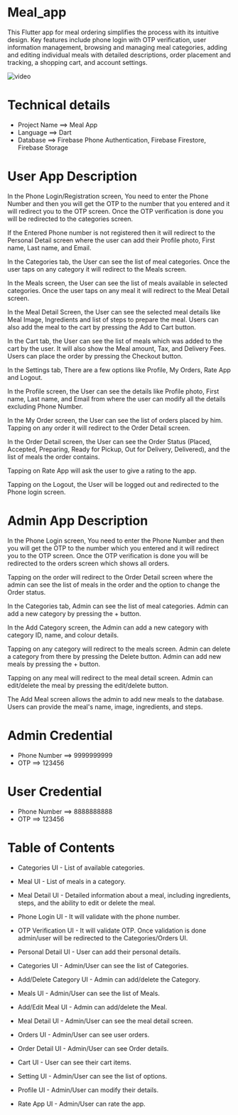 # Meal_app

This Flutter app for meal ordering simplifies the process with its intuitive design. Key features include phone login with OTP verification, user information management, browsing and managing meal categories, adding and editing individual meals with detailed descriptions, order placement and tracking, a shopping cart, and account settings.


![video](/Media/Flutter-Meal-App.gif)

# Technical details

- Project Name ==> Meal App
- Language   ==> Dart
- Database   ==> Firebase Phone Authentication, Firebase Firestore, Firebase Storage

# User App Description  

In the Phone Login/Registration screen, You need to enter the Phone Number and then you will get the OTP to the number that you entered and it will redirect you to the OTP screen. Once the OTP verification is done you will be redirected to the categories screen.

If the Entered Phone number is not registered then it will redirect to the Personal Detail screen where the user can add their Profile photo, First name, Last name, and Email.

In the Categories tab, the User can see the list of meal categories. Once the user taps on any category it will redirect to the Meals screen.

In the Meals screen, the User can see the list of meals available in selected categories. Once the user taps on any meal it will redirect to the Meal Detail screen.

In the Meal Detail Screen, the User can see the selected meal details like Meal Image, Ingredients and list of steps to prepare the meal. Users can also add the meal to the cart by pressing the Add to Cart button.

In the Cart tab, the User can see the list of meals which was added to the cart by the user. It will also show the Meal amount, Tax, and Delivery Fees. Users can place the order by pressing the Checkout button.

In the Settings tab, There are a few options like Profile, My Orders, Rate App and Logout.

In the Profile screen, the User can see the details like Profile photo, First name, Last name, and Email from where the user can modify all the details excluding Phone Number.

In the My Order screen, the User can see the list of orders placed by him. Tapping on any order it will redirect to the Order Detail screen.

In the Order Detail screen, the User can see the Order Status (Placed, Accepted, Preparing, Ready for Pickup, Out for Delivery, Delivered), and the list of meals the order contains.

Tapping on Rate App will ask the user to give a rating to the app.

Tapping on the Logout, the User will be logged out and redirected to the Phone login screen.

# Admin App Description 

In the Phone Login screen, You need to enter the Phone Number and then you will get the OTP to the number which you entered and it will redirect you to the OTP screen. Once the OTP verification is done you will be redirected to the orders screen which shows all orders.

Tapping on the order will redirect to the Order Detail screen where the admin can see the list of meals in the order and the option to change the Order status.

In the Categories tab, Admin can see the list of meal categories. Admin can add a new category by pressing the + button.

In the Add Category screen, the Admin can add a new category with category ID, name, and colour details.

Tapping on any category will redirect to the meals screen. Admin can delete a category from there by pressing the Delete button. Admin can add new meals by pressing the + button.

Tapping on any meal will redirect to the meal detail screen. Admin can edit/delete the meal by pressing the edit/delete button.

The Add Meal screen allows the admin to add new meals to the database. Users can provide the meal's name, image, ingredients, and steps.


# Admin Credential

- Phone Number  ==>  9999999999 
- OTP           ==>  123456

# User Credential

- Phone Number  ==>  8888888888
- OTP           ==>  123456


# Table of Contents

- Categories UI - List of available categories.
- Meal UI - List of meals in a category.
- Meal Detail UI - Detailed information about a meal, including ingredients, steps, and the ability to edit or delete the meal.

- Phone Login UI - It will validate with the phone number.
- OTP Verification UI - It will validate OTP. Once validation is done admin/user will be redirected to the Categories/Orders UI.
- Personal Detail UI - User can add their personal details.
- Categories UI - Admin/User can see the list of Categories.
- Add/Delete Category UI - Admin can add/delete the Category.
- Meals UI - Admin/User can see the list of Meals.
- Add/Edit Meal UI - Admin can add/delete the Meal.
- Meal Detail UI - Admin/User can see the meal detail screen.
- Orders UI - Admin/User can see user orders.
- Order Detail UI - Admin/User can see Order details.
- Cart UI - User can see their cart items.
- Setting UI - Admin/User can see the list of options.
- Profile UI - Admin/User can modify their details.
- Rate App UI - Admin/User can rate the app.
